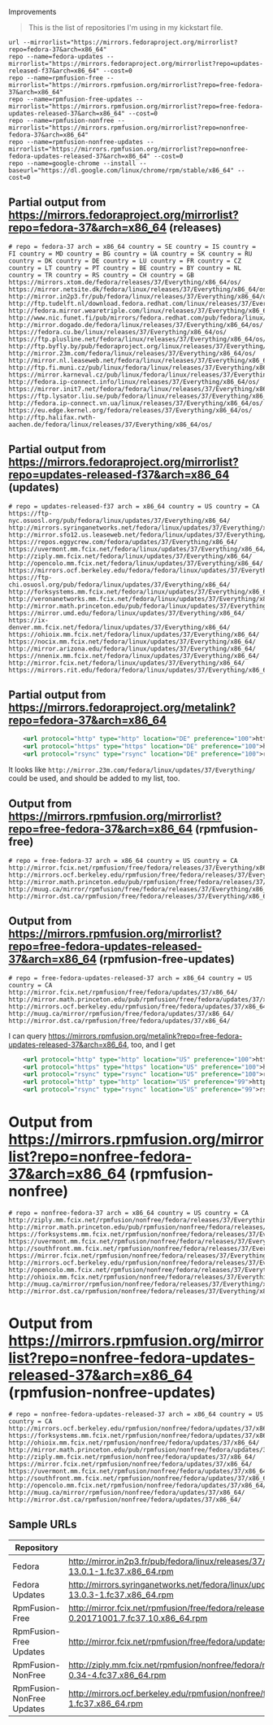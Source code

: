 Improvements

> This is the list of repositories I'm using in my kickstart file.

```
url --mirrorlist="https://mirrors.fedoraproject.org/mirrorlist?repo=fedora-37&arch=x86_64"
repo --name=fedora-updates --mirrorlist="https://mirrors.fedoraproject.org/mirrorlist?repo=updates-released-f37&arch=x86_64" --cost=0
repo --name=rpmfusion-free --mirrorlist="https://mirrors.rpmfusion.org/mirrorlist?repo=free-fedora-37&arch=x86_64"
repo --name=rpmfusion-free-updates --mirrorlist="https://mirrors.rpmfusion.org/mirrorlist?repo=free-fedora-updates-released-37&arch=x86_64" --cost=0
repo --name=rpmfusion-nonfree --mirrorlist="https://mirrors.rpmfusion.org/mirrorlist?repo=nonfree-fedora-37&arch=x86_64"
repo --name=rpmfusion-nonfree-updates --mirrorlist="https://mirrors.rpmfusion.org/mirrorlist?repo=nonfree-fedora-updates-released-37&arch=x86_64" --cost=0
repo --name=google-chrome --install --baseurl="https://dl.google.com/linux/chrome/rpm/stable/x86_64" --cost=0
```

## Partial output from https://mirrors.fedoraproject.org/mirrorlist?repo=fedora-37&arch=x86_64 (releases)

```
# repo = fedora-37 arch = x86_64 country = SE country = IS country = FI country = MD country = BG country = UA country = SK country = RU country = DK country = DE country = LU country = FR country = CZ country = LT country = PT country = BE country = BY country = NL country = TR country = RS country = CH country = GB 
https://mirrors.xtom.de/fedora/releases/37/Everything/x86_64/os/
https://mirror.netsite.dk/fedora/linux/releases/37/Everything/x86_64/os/
http://mirror.in2p3.fr/pub/fedora/linux/releases/37/Everything/x86_64/os/
http://ftp.tudelft.nl/download.fedora.redhat.com/linux/releases/37/Everything/x86_64/os/
http://fedora.mirror.wearetriple.com/linux/releases/37/Everything/x86_64/os/
http://www.nic.funet.fi/pub/mirrors/fedora.redhat.com/pub/fedora/linux/releases/37/Everything/x86_64/os/
http://mirror.dogado.de/fedora/linux/releases/37/Everything/x86_64/os/
https://fedora.cu.be/linux/releases/37/Everything/x86_64/os/
https://ftp.plusline.net/fedora/linux/releases/37/Everything/x86_64/os/
http://ftp.byfly.by/pub/fedoraproject.org/linux/releases/37/Everything/x86_64/os/
http://mirror.23m.com/fedora/linux/releases/37/Everything/x86_64/os/
http://mirror.nl.leaseweb.net/fedora/linux/releases/37/Everything/x86_64/os/
http://ftp.fi.muni.cz/pub/linux/fedora/linux/releases/37/Everything/x86_64/os/
https://mirror.karneval.cz/pub/linux/fedora/linux/releases/37/Everything/x86_64/os/
http://fedora.ip-connect.info/linux/releases/37/Everything/x86_64/os/
https://mirror.init7.net/fedora/fedora/linux/releases/37/Everything/x86_64/os/
https://ftp.lysator.liu.se/pub/fedora/linux/releases/37/Everything/x86_64/os/
http://fedora.ip-connect.vn.ua/linux/releases/37/Everything/x86_64/os/
https://eu.edge.kernel.org/fedora/releases/37/Everything/x86_64/os/
http://ftp.halifax.rwth-aachen.de/fedora/linux/releases/37/Everything/x86_64/os/
```

## Partial output from https://mirrors.fedoraproject.org/mirrorlist?repo=updates-released-f37&arch=x86_64 (updates)

```
# repo = updates-released-f37 arch = x86_64 country = US country = CA 
https://ftp-nyc.osuosl.org/pub/fedora/linux/updates/37/Everything/x86_64/
http://mirrors.syringanetworks.net/fedora/linux/updates/37/Everything/x86_64/
http://mirror.sfo12.us.leaseweb.net/fedora/linux/updates/37/Everything/x86_64/
https://repos.eggycrew.com/fedora/updates/37/Everything/x86_64/
https://uvermont.mm.fcix.net/fedora/linux/updates/37/Everything/x86_64/
http://ziply.mm.fcix.net/fedora/linux/updates/37/Everything/x86_64/
http://opencolo.mm.fcix.net/fedora/linux/updates/37/Everything/x86_64/
https://mirrors.ocf.berkeley.edu/fedora/fedora/linux/updates/37/Everything/x86_64/
https://ftp-chi.osuosl.org/pub/fedora/linux/updates/37/Everything/x86_64/
http://forksystems.mm.fcix.net/fedora/linux/updates/37/Everything/x86_64/
http://veronanetworks.mm.fcix.net/fedora/linux/updates/37/Everything/x86_64/
http://mirror.math.princeton.edu/pub/fedora/linux/updates/37/Everything/x86_64/
https://mirror.umd.edu/fedora/linux/updates/37/Everything/x86_64/
https://ix-denver.mm.fcix.net/fedora/linux/updates/37/Everything/x86_64/
https://ohioix.mm.fcix.net/fedora/linux/updates/37/Everything/x86_64/
https://nocix.mm.fcix.net/fedora/linux/updates/37/Everything/x86_64/
http://mirror.arizona.edu/fedora/linux/updates/37/Everything/x86_64/
https://nnenix.mm.fcix.net/fedora/linux/updates/37/Everything/x86_64/
http://mirror.fcix.net/fedora/linux/updates/37/Everything/x86_64/
https://mirrors.rit.edu/fedora/fedora/linux/updates/37/Everything/x86_64/
```

## Partial output from https://mirrors.fedoraproject.org/metalink?repo=fedora-37&arch=x86_64

```xml
    <url protocol="http" type="http" location="DE" preference="100">http://mirror.23m.com/fedora/linux/releases/37/Everything/x86_64/os/repodata/repomd.xml</url>
    <url protocol="https" type="https" location="DE" preference="100">https://mirror.23m.com/fedora/linux/releases/37/Everything/x86_64/os/repodata/repomd.xml</url>
    <url protocol="rsync" type="rsync" location="DE" preference="100">rsync://mirror.23m.com/fedora/linux/releases/37/Everything/x86_64/os/repodata/repomd.xml</url>
```

It looks like `http://mirror.23m.com/fedora/linux/updates/37/Everything/` could be used, and should be added to my list, too.

## Output from https://mirrors.rpmfusion.org/mirrorlist?repo=free-fedora-37&arch=x86_64  (rpmfusion-free)

```
# repo = free-fedora-37 arch = x86_64 country = US country = CA 
http://mirror.fcix.net/rpmfusion/free/fedora/releases/37/Everything/x86_64/os/
http://mirrors.ocf.berkeley.edu/rpmfusion/free/fedora/releases/37/Everything/x86_64/os/
http://mirror.math.princeton.edu/pub/rpmfusion/free/fedora/releases/37/Everything/x86_64/os/
http://muug.ca/mirror/rpmfusion/free/fedora/releases/37/Everything/x86_64/os/
http://mirror.dst.ca/rpmfusion/free/fedora/releases/37/Everything/x86_64/os/
```

## Output from https://mirrors.rpmfusion.org/mirrorlist?repo=free-fedora-updates-released-37&arch=x86_64 (rpmfusion-free-updates)

```
# repo = free-fedora-updates-released-37 arch = x86_64 country = US country = CA 
http://mirror.fcix.net/rpmfusion/free/fedora/updates/37/x86_64/
http://mirror.math.princeton.edu/pub/rpmfusion/free/fedora/updates/37/x86_64/
http://mirrors.ocf.berkeley.edu/rpmfusion/free/fedora/updates/37/x86_64/
http://muug.ca/mirror/rpmfusion/free/fedora/updates/37/x86_64/
http://mirror.dst.ca/rpmfusion/free/fedora/updates/37/x86_64/
```

I can query https://mirrors.rpmfusion.org/metalink?repo=free-fedora-updates-released-37&arch=x86_64, too, and I get 

```xml
    <url protocol="http" type="http" location="US" preference="100">http://mirror.fcix.net/rpmfusion/free/fedora/updates/37/x86_64/repodata/repomd.xml</url>
    <url protocol="https" type="https" location="US" preference="100">https://mirror.fcix.net/rpmfusion/free/fedora/updates/37/x86_64/repodata/repomd.xml</url>
    <url protocol="rsync" type="rsync" location="US" preference="100">rsync://mirror.fcix.net/rpmfusion/free/fedora/updates/37/x86_64/repodata/repomd.xml</url>
    <url protocol="http" type="http" location="US" preference="99">http://mirror.math.princeton.edu/pub/rpmfusion/free/fedora/updates/37/x86_64/repodata/repomd.xml</url>
    <url protocol="rsync" type="rsync" location="US" preference="99">rsync://mirror.math.princeton.edu/pub/rpmfusion/free/fedora/updates/37/x86_64/repodata/repomd.xml</url>
```

# Output from https://mirrors.rpmfusion.org/mirrorlist?repo=nonfree-fedora-37&arch=x86_64 (rpmfusion-nonfree)

```
# repo = nonfree-fedora-37 arch = x86_64 country = US country = CA 
http://ziply.mm.fcix.net/rpmfusion/nonfree/fedora/releases/37/Everything/x86_64/os/
http://mirror.math.princeton.edu/pub/rpmfusion/nonfree/fedora/releases/37/Everything/x86_64/os/
https://forksystems.mm.fcix.net/rpmfusion/nonfree/fedora/releases/37/Everything/x86_64/os/
https://uvermont.mm.fcix.net/rpmfusion/nonfree/fedora/releases/37/Everything/x86_64/os/
http://southfront.mm.fcix.net/rpmfusion/nonfree/fedora/releases/37/Everything/x86_64/os/
https://mirror.fcix.net/rpmfusion/nonfree/fedora/releases/37/Everything/x86_64/os/
http://mirrors.ocf.berkeley.edu/rpmfusion/nonfree/fedora/releases/37/Everything/x86_64/os/
http://opencolo.mm.fcix.net/rpmfusion/nonfree/fedora/releases/37/Everything/x86_64/os/
http://ohioix.mm.fcix.net/rpmfusion/nonfree/fedora/releases/37/Everything/x86_64/os/
http://muug.ca/mirror/rpmfusion/nonfree/fedora/releases/37/Everything/x86_64/os/
http://mirror.dst.ca/rpmfusion/nonfree/fedora/releases/37/Everything/x86_64/os/
```

# Output from https://mirrors.rpmfusion.org/mirrorlist?repo=nonfree-fedora-updates-released-37&arch=x86_64 (rpmfusion-nonfree-updates)

```
# repo = nonfree-fedora-updates-released-37 arch = x86_64 country = US country = CA 
http://mirrors.ocf.berkeley.edu/rpmfusion/nonfree/fedora/updates/37/x86_64/
https://forksystems.mm.fcix.net/rpmfusion/nonfree/fedora/updates/37/x86_64/
http://ohioix.mm.fcix.net/rpmfusion/nonfree/fedora/updates/37/x86_64/
http://mirror.math.princeton.edu/pub/rpmfusion/nonfree/fedora/updates/37/x86_64/
http://ziply.mm.fcix.net/rpmfusion/nonfree/fedora/updates/37/x86_64/
https://mirror.fcix.net/rpmfusion/nonfree/fedora/updates/37/x86_64/
https://uvermont.mm.fcix.net/rpmfusion/nonfree/fedora/updates/37/x86_64/
http://southfront.mm.fcix.net/rpmfusion/nonfree/fedora/updates/37/x86_64/
http://opencolo.mm.fcix.net/rpmfusion/nonfree/fedora/updates/37/x86_64/
http://muug.ca/mirror/rpmfusion/nonfree/fedora/updates/37/x86_64/
http://mirror.dst.ca/rpmfusion/nonfree/fedora/updates/37/x86_64/
```

## Sample URLs

| Repository                | URL                                                                                                                                     |
|---------------------------|-----------------------------------------------------------------------------------------------------------------------------------------|
| Fedora                    | http://mirror.in2p3.fr/pub/fedora/linux/releases/37/Everything/x86_64/os/Packages/b/bacula-console-13.0.1-1.fc37.x86_64.rpm             |
| Fedora Updates            | http://mirrors.syringanetworks.net/fedora/linux/updates/37/Everything/x86_64/Packages/b/bacula-console-13.0.3-1.fc37.x86_64.rpm         |
| RpmFusion-Free            | http://mirror.fcix.net/rpmfusion/free/fedora/releases/37/Everything/x86_64/os/Packages/b/BasiliskII-1.0-0.20171001.7.fc37.10.x86_64.rpm |
| RpmFusion-Free Updates    | http://mirror.fcix.net/rpmfusion/free/fedora/updates/37/x86_64/d/deadbeef-1.9.5-1.fc37.x86_64.rpm                                       |
| RpmFusion-NonFree         | http://ziply.mm.fcix.net/rpmfusion/nonfree/fedora/releases/37/Everything/x86_64/os/Packages/c/cannonball-0.34-4.fc37.x86_64.rpm         |
| RpmFusion-NonFree Updates | http://mirrors.ocf.berkeley.edu/rpmfusion/nonfree/fedora/updates/37/x86_64/d/discord-0.0.22-1.fc37.x86_64.rpm                           |
